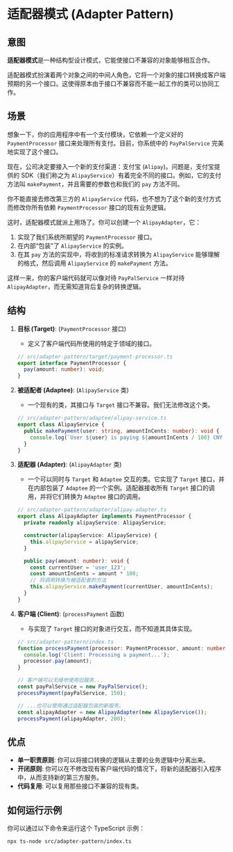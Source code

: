 # 适配器模式 (Adapter Pattern)

## 意图

**适配器模式**是一种结构型设计模式，它能使接口不兼容的对象能够相互合作。

适配器模式扮演着两个对象之间的中间人角色，它将一个对象的接口转换成客户端预期的另一个接口。这使得原本由于接口不兼容而不能一起工作的类可以协同工作。

## 场景

想象一下，你的应用程序中有一个支付模块，它依赖一个定义好的 `PaymentProcessor` 接口来处理所有支付。目前，你系统中的 `PayPalService` 完美地实现了这个接口。

现在，公司决定要接入一个新的支付渠道：支付宝 (`Alipay`)。问题是，支付宝提供的 SDK（我们称之为 `AlipayService`）有着完全不同的接口。例如，它的支付方法叫 `makePayment`，并且需要的参数也和我们的 `pay` 方法不同。

你不能直接去修改第三方的 `AlipayService` 代码，也不想为了这个新的支付方式而修改你所有依赖 `PaymentProcessor` 接口的现有业务逻辑。

这时，适配器模式就派上用场了。你可以创建一个 `AlipayAdapter`，它：
1.  实现了我们系统所期望的 `PaymentProcessor` 接口。
2.  在内部“包装”了 `AlipayService` 的实例。
3.  在其 `pay` 方法的实现中，将收到的标准请求转换为 `AlipayService` 能够理解的格式，然后调用 `AlipayService` 的 `makePayment` 方法。

这样一来，你的客户端代码就可以像对待 `PayPalService` 一样对待 `AlipayAdapter`，而无需知道背后复杂的转换逻辑。

## 结构

1.  **目标 (Target)**: (`PaymentProcessor` 接口)
    *   定义了客户端代码所使用的特定于领域的接口。
    ```typescript
    // src/adapter-pattern/target/payment-processor.ts
    export interface PaymentProcessor {
      pay(amount: number): void;
    }
    ```

2.  **被适配者 (Adaptee)**: (`AlipayService` 类)
    *   一个现有的类，其接口与 `Target` 接口不兼容。我们无法修改这个类。
    ```typescript
    // src/adapter-pattern/adaptee/alipay-service.ts
    export class AlipayService {
      public makePayment(user: string, amountInCents: number): void {
        console.log(`User ${user} is paying ${amountInCents / 100} CNY via Alipay.`);
      }
    }
    ```

3.  **适配器 (Adapter)**: (`AlipayAdapter` 类)
    *   一个可以同时与 `Target` 和 `Adaptee` 交互的类。它实现了 `Target` 接口，并在内部包装了 `Adaptee` 的一个实例。适配器接收所有 `Target` 接口的调用，并将它们转换为 `Adaptee` 接口的调用。
    ```typescript
    // src/adapter-pattern/adapter/alipay-adapter.ts
    export class AlipayAdapter implements PaymentProcessor {
      private readonly alipayService: AlipayService;

      constructor(alipayService: AlipayService) {
        this.alipayService = alipayService;
      }

      public pay(amount: number): void {
        const currentUser = 'user_123';
        const amountInCents = amount * 100;
        // 将调用转换为被适配者的方法
        this.alipayService.makePayment(currentUser, amountInCents);
      }
    }
    ```

4.  **客户端 (Client)**: (`processPayment` 函数)
    *   与实现了 `Target` 接口的对象进行交互，而不知道其具体实现。
    ```typescript
    // src/adapter-pattern/index.ts
    function processPayment(processor: PaymentProcessor, amount: number) {
      console.log('Client: Processing a payment...');
      processor.pay(amount);
    }

    // 客户端可以无缝地使用旧服务...
    const payPalService = new PayPalService();
    processPayment(payPalService, 150);

    // ...也可以使用通过适配器包装的新服务。
    const alipayAdapter = new AlipayAdapter(new AlipayService());
    processPayment(alipayAdapter, 200);
    ```

## 优点

*   **单一职责原则**: 你可以将接口转换的逻辑从主要的业务逻辑中分离出来。
*   **开闭原则**: 你可以在不修改现有客户端代码的情况下，将新的适配器引入程序中，从而支持新的第三方服务。
*   **代码复用**: 可以复用那些接口不兼容的现有类。

## 如何运行示例

你可以通过以下命令来运行这个 TypeScript 示例：

```bash
npx ts-node src/adapter-pattern/index.ts
```
